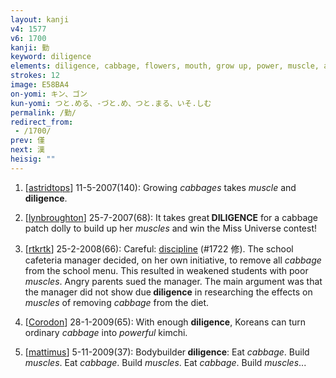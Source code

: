 ```yaml
---
layout: kanji
v4: 1577
v6: 1700
kanji: 勤
keyword: diligence
elements: diligence, cabbage, flowers, mouth, grow up, power, muscle, arnold
strokes: 12
image: E58BA4
on-yomi: キン、ゴン
kun-yomi: つと.める、-づと.め、つと.まる、いそ.しむ
permalink: /勤/
redirect_from:
 - /1700/
prev: 僅
next: 漢
heisig: ""
---
```


1) [<a href="http://kanji.koohii.com/profile/astridtops">astridtops</a>] 11-5-2007(140): Growing <em>cabbages</em> takes <em>muscle</em> and<strong> diligence</strong>.

2) [<a href="http://kanji.koohii.com/profile/lynbroughton">lynbroughton</a>] 25-7-2007(68): It takes great<strong> DILIGENCE</strong> for a cabbage patch dolly to build up her <em>muscles</em> and win the Miss Universe contest!

3) [<a href="http://kanji.koohii.com/profile/rtkrtk">rtkrtk</a>] 25-2-2008(66): Careful: <a href="../v4/1722.html">discipline</a> (#1722 修). The school cafeteria manager decided, on her own initiative, to remove all <em>cabbage</em> from the school menu. This resulted in weakened students with poor <em>muscles</em>. Angry parents sued the manager. The main argument was that the manager did not show due<strong> diligence</strong> in researching the effects on <em>muscles</em> of removing <em>cabbage</em> from the diet.

4) [<a href="http://kanji.koohii.com/profile/Corodon">Corodon</a>] 28-1-2009(65): With enough <strong>diligence</strong>, Koreans can turn ordinary <em>cabbage</em> into <em>powerful</em> kimchi.

5) [<a href="http://kanji.koohii.com/profile/mattimus">mattimus</a>] 5-11-2009(37): Bodybuilder<strong> diligence</strong>: Eat <em>cabbage</em>. Build <em>muscles</em>. Eat <em>cabbage</em>. Build <em>muscles</em>. Eat <em>cabbage</em>. Build <em>muscles</em>...

